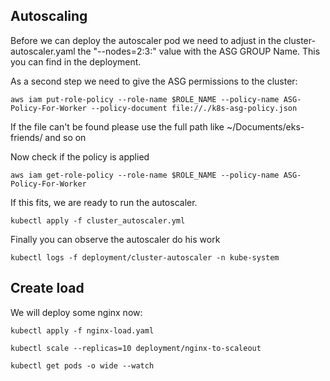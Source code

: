 ## Autoscaling

Before we can deploy the autoscaler pod we need to adjust in the cluster-autoscaler.yaml the "--nodes=2:3:<ASG-GROUP>" value with the ASG GROUP Name. This you can find in the deployment.

As a second step we need to give the ASG permissions to the cluster:
```
aws iam put-role-policy --role-name $ROLE_NAME --policy-name ASG-Policy-For-Worker --policy-document file://./k8s-asg-policy.json
```
If the file can't be found please use the full path like ~/Documents/eks-friends/ and so on

Now check if the policy is applied
```
aws iam get-role-policy --role-name $ROLE_NAME --policy-name ASG-Policy-For-Worker
```

If this fits, we are ready to run the autoscaler.
```
kubectl apply -f cluster_autoscaler.yml
```

Finally you can observe the autoscaler do his work
```
kubectl logs -f deployment/cluster-autoscaler -n kube-system
```

## Create load
We will deploy some nginx now:
```
kubectl apply -f nginx-load.yaml

kubectl scale --replicas=10 deployment/nginx-to-scaleout

kubectl get pods -o wide --watch
```

